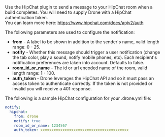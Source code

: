 Use the HipChat plugin to send a message to your HipChat room when a build completes.
You will need to supply Drone with a HipChat authentication token.  
You can learn more here: https://www.hipchat.com/docs/apiv2/auth

The following parameters are used to configure the notification:

* **from** - A label to be shown in addition to the sender's name, valid length range: 0 - 25.
* **notify** - Whether this message should trigger a user notification (change the tab color, play a sound, notify mobile phones, etc). Each recipient's notification preferences are taken into account.
Defaults to false.
* **room_id_or_name** - The id or url encoded name of the room, valid length range: 1 - 100.
* **auth_token** - Drone leverages the HipChat API and so it must pass an access token to authenticate correctly. If the token is not provided or invalid you will receive a 401 response.

The following is a sample HipChat configuration for your .drone.yml file:

```yaml
notify:
  hipchat:
    from: drone
    notify: true
    room_id_or_name: 1234567
    auth_token: xxxxxxxxxxxxxxxxxxxxxxxxxxxxxxxxxxxxxxxx
```
